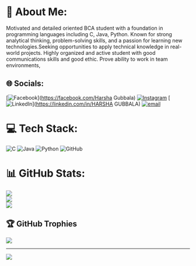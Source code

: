 # 💫 About Me:
Motivated and detailed oriented BCA student with a foundation in programming languages including C, Java, Python. Known for strong analytical thinking, problem-solving skills, and a passion for learning new technologies.Seeking opportunities to apply technical knowledge in real-world projects. Highly organized and active student with good communications skills and good ethic. Prove ability to work in team environments,


## 🌐 Socials:
[![Facebook](https://img.shields.io/badge/Facebook-%231877F2.svg?logo=Facebook&logoColor=white)](https://facebook.com/Harsha Gubbala) [![Instagram](https://img.shields.io/badge/Instagram-%23E4405F.svg?logo=Instagram&logoColor=white)](https://instagram.com/iamharsha_17) [![LinkedIn](https://img.shields.io/badge/LinkedIn-%230077B5.svg?logo=linkedin&logoColor=white)](https://linkedin.com/in/HARSHA GUBBALA) [![email](https://img.shields.io/badge/Email-D14836?logo=gmail&logoColor=white)](mailto:phaneendraharsha@gmail.com) 

# 💻 Tech Stack:
![C](https://img.shields.io/badge/c-%2300599C.svg?style=flat&logo=c&logoColor=white) ![Java](https://img.shields.io/badge/java-%23ED8B00.svg?style=flat&logo=openjdk&logoColor=white) ![Python](https://img.shields.io/badge/python-3670A0?style=flat&logo=python&logoColor=ffdd54) ![GitHub](https://img.shields.io/badge/github-%23121011.svg?style=flat&logo=github&logoColor=white)
# 📊 GitHub Stats:
![](https://github-readme-stats.vercel.app/api?username=Harsha-177&theme=dark&hide_border=false&include_all_commits=false&count_private=false)<br/>
![](https://nirzak-streak-stats.vercel.app/?user=Harsha-177&theme=dark&hide_border=false)<br/>
![](https://github-readme-stats.vercel.app/api/top-langs/?username=Harsha-177&theme=dark&hide_border=false&include_all_commits=false&count_private=false&layout=compact)

## 🏆 GitHub Trophies
![](https://github-profile-trophy.vercel.app/?username=Harsha-177&theme=radical&no-frame=false&no-bg=false&margin-w=4)

---
[![](https://visitcount.itsvg.in/api?id=Harsha-177&icon=0&color=0)](https://visitcount.itsvg.in)

<!-- Proudly created with GPRM ( https://gprm.itsvg.in ) -->
